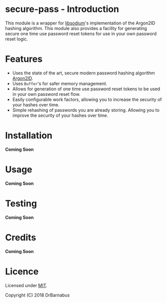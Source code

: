 # secure-pass - Introduction
This module is a wrapper for [libsodium]'s implementation of the Argon2ID hashing algorithm. This module also provides a facility for generating secure one time use password reset tokens for use in your own password reset logic.

# Features

- Uses the state of the art, secure modern password hashing algorithm [Argon2ID].
- Uses <code>Buffer</code>'s for safer memory management.
- Allows for generation of one time use password reset tokens to be used in your own password reset flow.
- Easily configurable work factors, allowing you to increase the security of your hashes over time.
- Simple rehashing of passwords you are already storing. Allowing you to improve the security of your hashes over time.

# Installation

**Coming Soon**

# Usage

**Coming Soon**

# Testing

**Coming Soon**

# Credits

**Coming Soon**

# Licence
Licensed under [MIT](./LICENSE).

Copyright (C) 2018 DrBarnabus

<!-- Links -->
[libsodium]: https://download.libsodium.org/doc/
[Argon2ID]: https://en.wikipedia.org/wiki/Argon2

<!-- Badges -->
